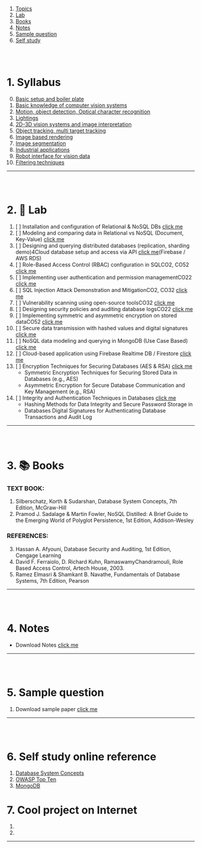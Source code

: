 1. [Topics](#1)
2. [Lab](#2)
3. [Books](#3)
4. [Notes](#4)
5. [Sample question](#5)
6. [Self study](#6)

<br>
<br>

# 1. Syllabus<a id='1'></a>

0. [Basic setup and boiler plate](<assets/syllabus/00 topic.md>)
1. [Basic knowledge of computer vision systems](<assets/syllabus/01 topic.md>)
1. [Motion, object detection, Optical character recognition](<assets/syllabus/02 topic.md>)
1. [Lightings](<assets/syllabus/03 topic.md>)
1. [2D-3D vision systems and image interpretation](<assets/syllabus/04 topic.md>)
1. [Object tracking, multi target tracking](<assets/syllabus/05 topic.md>)
1. [Image based rendering](<assets/syllabus/06 topic.md>)
1. [Image segmentation](<assets/syllabus/07 topic.md>)
1. [Industrial applications](<assets/syllabus/08 topic.md>)
1. [Robot interface for vision data](<assets/syllabus/09 topic.md>)
1. [Filtering techniques](<assets/syllabus/10 topic.md>)

---

<br>
<br>

# 2. 🧪 Lab<a id='2'></a>

1. [ ] Installation and configuration of Relational & NoSQL DBs [click me]()
2. [ ] Modeling and comparing data in Relational vs NoSQL (Document, Key-Value) [click me]()
3. [ ] Designing and querying distributed databases (replication, sharding demo)4Cloud database setup and access via API  [click me]()(Firebase / AWS RDS)
1. [ ] Role-Based Access Control (RBAC) configuration in SQLCO2, CO52 [click me]()
1. [ ] Implementing user authentication and permission managementCO22 [click me]()
1. [ ] SQL Injection Attack Demonstration and MitigationCO2, CO32 [click me]()
1. [ ] Vulnerability scanning using open-source toolsCO32 [click me]()
1. [ ] Designing security policies and auditing database logsCO22 [click me]()
1. [ ] Implementing symmetric and asymmetric encryption on stored dataCO52 [click me]()
1. [ ] Secure data transmission with hashed values and digital signatures [click me]()
1. [ ] NoSQL data modeling and querying in MongoDB (Use Case Based) [click me]()
1. [ ] Cloud-based application using Firebase Realtime DB / Firestore [click me]()
1. [ ] Encryption Techniques for Securing Databases (AES & RSA) [click me]()
    - Symmetric Encryption Techniques for Securing Stored Data in Databases (e.g., AES)
    - Asymmetric Encryption for Secure Database Communication and Key Management (e.g., RSA)
1. [ ] Integrity and Authentication Techniques in Databases [click me]()
    - Hashing Methods for Data Integrity and Secure Password Storage in
    - Databases Digital Signatures for Authenticating Database Transactions and Audit Log
---

<br>
<br>

# 3. 📚 Books<a id='3'></a>

### TEXT BOOK:
1. Silberschatz, Korth & Sudarshan, Database System Concepts, 7th Edition, McGraw-Hill
2. Pramod J. Sadalage & Martin Fowler, NoSQL Distilled: A Brief Guide to the Emerging World of Polyglot
Persistence, 1st Edition, Addison-Wesley

### REFERENCES:
3. Hassan A. Afyouni, Database Security and Auditing, 1st Edition, Cengage Learning
4. David F. Ferraiolo, D. Richard Kuhn, RamaswamyChandramouli, Role Based
Access Control, Artech House, 2003.
5. Ramez Elmasri & Shamkant B. Navathe, Fundamentals of Database Systems, 7th Edition, Pearson

---

<br>
<br>

# 4. Notes<a id='4'></a>

- Download Notes [click me]()

---

<br>
<br>

# 5. Sample question<a id='5'></a>

1. Download sample paper [click me]()

---

<br>
<br>

# 6. Self study online reference<a id='6'></a>

1. [Database System Concepts](https://db-book.com)
2. [OWASP Top Ten](https://owasp.org/www-project-top-ten/)
3. [MongoDB](https://www.mongodb.com/docs/manual/)


# 7. Cool project on Internet

1. []()
1. []()

---